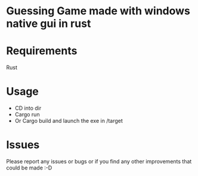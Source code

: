 # Guessing Game made with windows native gui in rust 



# Requirements

Rust


# Usage

- CD into dir 
- Cargo run
- Or Cargo build and launch the exe in /target



# Issues

Please report any issues or bugs or if you find any other improvements that could be made :-D




